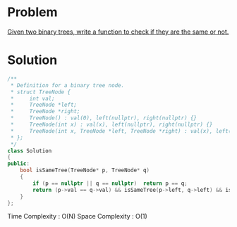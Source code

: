 # Problem   
[Given two binary trees, write a function to check if they are the same or not.](https://leetcode.com/explore/challenge/card/july-leetcoding-challenge/545/week-2-july-8th-july-14th/3389/)   

# Solution  
```cpp	
/**
 * Definition for a binary tree node.
 * struct TreeNode {
 *     int val;
 *     TreeNode *left;
 *     TreeNode *right;
 *     TreeNode() : val(0), left(nullptr), right(nullptr) {}
 *     TreeNode(int x) : val(x), left(nullptr), right(nullptr) {}
 *     TreeNode(int x, TreeNode *left, TreeNode *right) : val(x), left(left), right(right) {}
 * };
 */
class Solution 
{
public:
    bool isSameTree(TreeNode* p, TreeNode* q) 
    {
        if (p == nullptr || q == nullptr)  return p == q;
        return (p->val == q->val) && isSameTree(p->left, q->left) && isSameTree(p->right, q->right);
    }
};
```
Time Complexity : O(N)
Space Complexity : O(1)